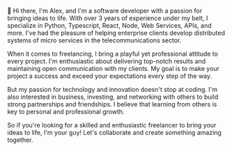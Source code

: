 👋 Hi there, I'm Alex, and I'm a software developer with a passion for bringing ideas to life. With over 3 years of experience under my belt, I specialize in Python, Typescript, React, Node, Web Services, APIs, and more. I've had the pleasure of helping enterprise clients develop distributed systems of micro services in the telecommunications sector.

When it comes to freelancing, I bring a playful yet professional attitude to every project. I'm enthusiastic about delivering top-notch results and maintaining open communication with my clients. My goal is to make your project a success and exceed your expectations every step of the way.

But my passion for technology and innovation doesn't stop at coding. I'm also interested in business, investing, and networking with others to build strong partnerships and friendships. I believe that learning from others is key to personal and professional growth.

So if you're looking for a skilled and enthusiastic freelancer to bring your ideas to life, I'm your guy! Let's collaborate and create something amazing together.

<!---
alex-fulop/alex-fulop is a ✨ special ✨ repository because its `README.md` (this file) appears on your GitHub profile.
You can click the Preview link to take a look at your changes.
--->

